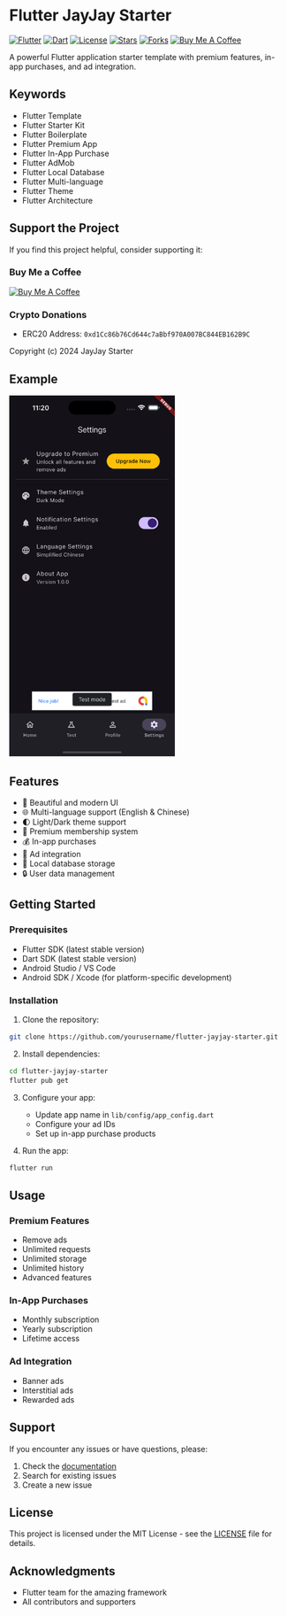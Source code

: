 # Flutter JayJay Starter

[![Flutter](https://img.shields.io/badge/Flutter-3.19.0-blue.svg)](https://flutter.dev)
[![Dart](https://img.shields.io/badge/Dart-3.3.0-blue.svg)](https://dart.dev)
[![License](https://img.shields.io/badge/License-MIT-green.svg)](LICENSE)
[![Stars](https://img.shields.io/github/stars/yourusername/flutter-jayjay-starter.svg?style=social)](https://github.com/yourusername/flutter-jayjay-starter)
[![Forks](https://img.shields.io/github/forks/yourusername/flutter-jayjay-starter.svg?style=social)](https://github.com/yourusername/flutter-jayjay-starter)
[![Buy Me A Coffee](https://img.shields.io/badge/Buy%20Me%20A%20Coffee-ffdd00?style=for-the-badge&logo=buy-me-a-coffee&logoColor=black)](https://www.buymeacoffee.com/jiqiang90)

A powerful Flutter application starter template with premium features, in-app purchases, and ad integration.

## Keywords
- Flutter Template
- Flutter Starter Kit
- Flutter Boilerplate
- Flutter Premium App
- Flutter In-App Purchase
- Flutter AdMob
- Flutter Local Database
- Flutter Multi-language
- Flutter Theme
- Flutter Architecture

## Support the Project

If you find this project helpful, consider supporting it:

### Buy Me a Coffee
[![Buy Me A Coffee](https://cdn.buymeacoffee.com/buttons/v2/default-yellow.png)](https://www.buymeacoffee.com/jiqiang90)

### Crypto Donations
- ERC20 Address: `0xd1Cc86b76Cd644c7aBbf970A007BC844EB162B9C`

Copyright (c) 2024 JayJay Starter


## Example

<img src="assets/example.png" alt="Alt text" width="300"/>

## Features

- 🎨 Beautiful and modern UI
- 🌐 Multi-language support (English & Chinese)
- 🌓 Light/Dark theme support
- 💎 Premium membership system
- 💰 In-app purchases
- 📱 Ad integration
- 💾 Local database storage
- 🔒 User data management

## Getting Started

### Prerequisites

- Flutter SDK (latest stable version)
- Dart SDK (latest stable version)
- Android Studio / VS Code
- Android SDK / Xcode (for platform-specific development)

### Installation

1. Clone the repository:
```bash
git clone https://github.com/yourusername/flutter-jayjay-starter.git
```

2. Install dependencies:
```bash
cd flutter-jayjay-starter
flutter pub get
```

3. Configure your app:
   - Update app name in `lib/config/app_config.dart`
   - Configure your ad IDs
   - Set up in-app purchase products

4. Run the app:
```bash
flutter run
```

## Usage

### Premium Features

- Remove ads
- Unlimited requests
- Unlimited storage
- Unlimited history
- Advanced features

### In-App Purchases

- Monthly subscription
- Yearly subscription
- Lifetime access

### Ad Integration

- Banner ads
- Interstitial ads
- Rewarded ads

## Support

If you encounter any issues or have questions, please:

1. Check the [documentation](docs/DEVELOPMENT.md)
2. Search for existing issues
3. Create a new issue

## License

This project is licensed under the MIT License - see the [LICENSE](LICENSE) file for details.

## Acknowledgments

- Flutter team for the amazing framework
- All contributors and supporters
